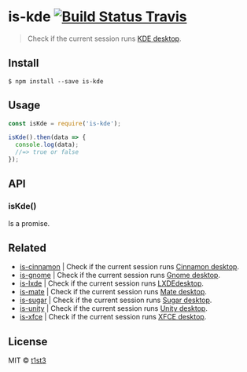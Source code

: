 # is-kde [![Build Status Travis](https://travis-ci.org/t1st3/is-kde.svg?branch=master)](https://travis-ci.org/t1st3/is-kde)

> Check if the current session runs [KDE desktop](https://www.kde.org/).


## Install

```
$ npm install --save is-kde
```


## Usage

```js
const isKde = require('is-kde');

isKde().then(data => {
  console.log(data);
  //=> true or false
});
```


## API

### isKde()

Is a promise.


## Related

* [is-cinnamon](https://github.com/t1st3/is-cinnamon) | Check if the current session runs [Cinnamon desktop](https://github.com/linuxmint/Cinnamon).
* [is-gnome](https://github.com/t1st3/is-gnome) | Check if the current session runs [Gnome desktop](https://www.gnome.org/).
* [is-lxde](https://github.com/t1st3/is-lxde) | Check if the current session runs [LXDEdesktop](http://lxde.org/).
* [is-mate](https://github.com/t1st3/is-mate) | Check if the current session runs [Mate desktop](http://mate-desktop.com/).
* [is-sugar](https://github.com/t1st3/is-sugar) | Check if the current session runs [Sugar desktop](https://www.sugarlabs.org/).
* [is-unity](https://github.com/t1st3/is-unity) | Check if the current session runs [Unity desktop](https://unity.ubuntu.com/).
* [is-xfce](https://github.com/t1st3/is-xfce) | Check if the current session runs [XFCE desktop](https://www.xfce.org/).


## License

MIT © [t1st3](http://tiste.org)
